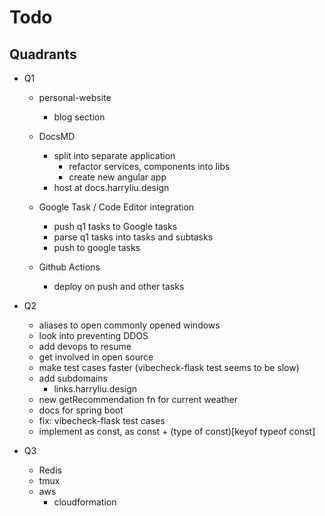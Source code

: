 # Todo

## Quadrants

- Q1

  - personal-website

    - blog section

  - DocsMD
    - split into separate application
      - refactor services, components into libs
      - create new angular app
    - host at docs.harryliu.design
  - Google Task / Code Editor integration
    - push q1 tasks to Google tasks
    - parse q1 tasks into tasks and subtasks
    - push to google tasks
  - Github Actions
    - deploy on push and other tasks

- Q2

  - aliases to open commonly opened windows
  - look into preventing DDOS
  - add devops to resume
  - get involved in open source
  - make test cases faster (vibecheck-flask test seems to be slow)
  - add subdomains
    - links.harryliu.design
  - new getRecommendation fn for current weather
  - docs for spring boot
  - fix: vibecheck-flask test cases
  - implement as const, as const + (type of const)[keyof typeof const]

- Q3
  - Redis
  - tmux
  - aws
    - cloudformation

